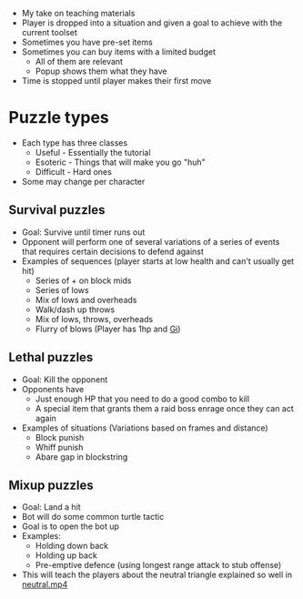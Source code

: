 - My take on teaching materials
- Player is dropped into a situation and given a goal to achieve with the current toolset
- Sometimes you have pre-set items
- Sometimes you can buy items with a limited budget
  - All of them are relevant
  - Popup shows them what they have
- Time is stopped until player makes their first move

# Puzzle types

- Each type has three classes
  - Useful - Essentially the tutorial
  - Esoteric - Things that will make you go "huh"
  - Difficult - Hard ones
- Some may change per character

## Survival puzzles

- Goal: Survive until timer runs out
- Opponent will perform one of several variations of a series of events that requires certain decisions to defend against
- Examples of sequences (player starts at low health and can't usually get hit)
  - Series of + on block mids
  - Series of lows
  - Mix of lows and overheads
  - Walk/dash up throws
  - Mix of lows, throws, overheads
  - Flurry of blows (Player has 1hp and [Gi](/docs/gameplay_spec/items/gi.md))

## Lethal puzzles

- Goal: Kill the opponent
- Opponents have
  - Just enough HP that you need to do a good combo to kill
  - A special item that grants them a raid boss enrage once they can act again
- Examples of situations (Variations based on frames and distance)
  - Block punish
  - Whiff punish
  - Abare gap in blockstring

## Mixup puzzles

- Goal: Land a hit
- Bot will do some common turtle tactic
- Goal is to open the bot up
- Examples:
  - Holding down back
  - Holding up back
  - Pre-emptive defence (using longest range attack to stub offense)
- This will teach the players about the neutral triangle explained so well in [neutral.mp4](https://www.youtube.com/watch?v=tjmnNbG0HAw)
